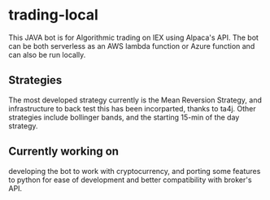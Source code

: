 # trading-local
This JAVA bot is for Algorithmic trading on IEX using Alpaca's API. The bot can be both serverless as an AWS lambda function or Azure function and can also
be run locally. 

## Strategies
The most developed strategy currently is the Mean Reversion Strategy, and infrastructure to back test this has been incorparted, thanks to ta4j. Other strategies include
bollinger bands, and the starting 15-min of the day strategy. 

## Currently working on
developing the bot to work with cryptocurrency, and porting some features to python for ease of development and better compatibility with broker's API. 
